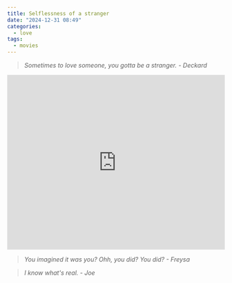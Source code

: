 ```yaml
---
title: Selflessness of a stranger
date: "2024-12-31 08:49"
categories:
  - love
tags:
  - movies
---
```


> _Sometimes to love someone, you gotta be a stranger. - Deckard_

<iframe
  src="https://www.youtube.com/embed/OAh7oogM0ew?si=pse1Gch03kdafeTk"
  style="overflow:hidden; width:100%; height:405px" frameborder="0"
  allow="accelerometer; autoplay; clipboard-write; encrypted-media; gyroscope; picture-in-picture" allowfullscreen>
</iframe>

> _You imagined it was you? Ohh, you did? You did? - Freysa_

> _I know what's real. - Joe_
